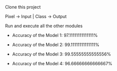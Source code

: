 Clone this project

Pixel  -> Input | Class -> Output
                                   
Run and execute all the other modules

* Accuracy of the Model 1: 97.11111111111111%

* Accuracy of the Model 2: 99.11111111111111%

* Accuracy of the Model 3: 99.55555555555556%

* Accuracy of the Model 4: 96.66666666666667%